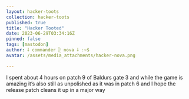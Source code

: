 ```yaml
---
layout: hacker-toots
collection: hacker-toots
published: true
title: "Hacker Tooted"
date: 2023-06-29T03:34:16Z
pinned: false
tags: [mastodon]
author: ⸸ commander ░ nova ⸸ :~$
avatar: /assets/media_attachments/hacker-nova.png

---
```


<p>I spent about 4 hours on patch 9 of Baldurs gate 3 and while the game is amazing it’s also still as unpolished as it was in patch 6 and I hope the release patch cleans it up in a major way</p>


